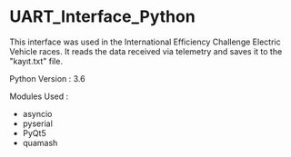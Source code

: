 # UART_Interface_Python
This interface was used in the International Efficiency Challenge Electric Vehicle races. It reads the data received via telemetry and saves it to the "kayıt.txt" file.

Python Version : 3.6

Modules Used :
* asyncio
* pyserial
* PyQt5
* quamash

